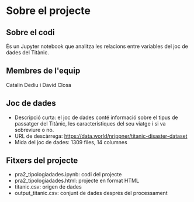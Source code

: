 # Sobre el projecte
## Sobre el codi

És un Jupyter notebook que analitza les relacions entre variables del joc de dades del Titànic.

## Membres de l'equip
Catalin Dediu i David Closa

## Joc de dades
* Descripció curta: el joc de dades conté informació sobre el tipus de passatger del Titànic, les característiques del seu viatge i si va sobreviure o no.
* URL de descàrrega: https://data.world/nrippner/titanic-disaster-dataset
* Mida del joc de dades: 1309 files, 14 columnes

## Fitxers del projecte
* pra2_tipologiadades.ipynb: codi del projecte
* pra2_tipologiadades.html: projecte en format HTML
* titanic.csv: origen de dades
* output_titanic.csv: conjunt de dades després del processament
